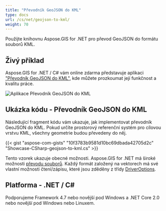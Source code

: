 ```yaml
---
title: "Převodník GeoJSON do KML"
type: docs
url: /cs/net/geojson-to-kml/
weight: 70
---
```


Použijte knihovnu Aspose.GIS for .NET pro převod GeoJSON do formátu souborů KML.

## **Živý příklad**

Aspose.GIS for .NET / C# vám online zdarma představuje aplikaci ["Převodník GeoJSON do KML"](https://products.aspose.app/gis/conversion/geojson-to-kml), kde můžete prozkoumat její funkčnost a kvalitu práce.

![Aplikace Převodník GeoJSON do KML](conversion.png)

## **Ukázka kódu - Převodník GeoJSON do KML**

Následující fragment kódu vám ukazuje, jak implementovat převodník GeoJSON do KML. Pokud určíte prostorový referenční systém pro cílovou vrstvu KML, všechny geometrie budou převedeny do něj. 

{{< gist "aspose-com-gists" "10f3783b9581d10bc69dbada42705d2c" "Showcase-CSharp-geojson-to-kml.cs" >}}

Tento vzorek ukazuje obecné možnosti. Aspose.GIS for .NET má široké možnosti [převodu souborů](https://docs.aspose.com/gis/net/vector-layers/). Každý formát založený na vektorech má své vlastní možnosti čtení/zápisu, které jsou zděděny z třídy [DriverOptions](https://reference.aspose.com/gis/net/aspose.gis/driveroptions).

## **Platforma - .NET / C#**

Podporujeme Framework 4.7 nebo novější pod Windows a .NET Core 2.0 nebo novější pod Windows nebo Linuxem.
